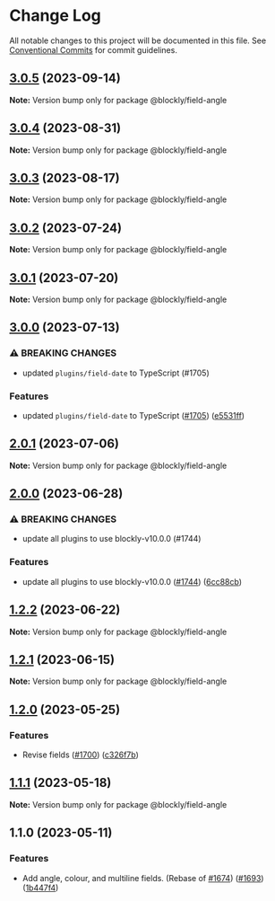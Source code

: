 # Change Log

All notable changes to this project will be documented in this file.
See [Conventional Commits](https://conventionalcommits.org) for commit guidelines.

## [3.0.5](https://github.com/google/blockly-samples/compare/@blockly/field-angle@3.0.4...@blockly/field-angle@3.0.5) (2023-09-14)

**Note:** Version bump only for package @blockly/field-angle





## [3.0.4](https://github.com/google/blockly-samples/compare/@blockly/field-angle@3.0.3...@blockly/field-angle@3.0.4) (2023-08-31)

**Note:** Version bump only for package @blockly/field-angle





## [3.0.3](https://github.com/google/blockly-samples/compare/@blockly/field-angle@3.0.2...@blockly/field-angle@3.0.3) (2023-08-17)

**Note:** Version bump only for package @blockly/field-angle





## [3.0.2](https://github.com/google/blockly-samples/compare/@blockly/field-angle@3.0.1...@blockly/field-angle@3.0.2) (2023-07-24)

**Note:** Version bump only for package @blockly/field-angle





## [3.0.1](https://github.com/google/blockly-samples/compare/@blockly/field-angle@3.0.0...@blockly/field-angle@3.0.1) (2023-07-20)

**Note:** Version bump only for package @blockly/field-angle





## [3.0.0](https://github.com/google/blockly-samples/compare/@blockly/field-angle@2.0.1...@blockly/field-angle@3.0.0) (2023-07-13)


### ⚠ BREAKING CHANGES

* updated `plugins/field-date` to TypeScript (#1705)

### Features

* updated `plugins/field-date` to TypeScript ([#1705](https://github.com/google/blockly-samples/issues/1705)) ([e5531ff](https://github.com/google/blockly-samples/commit/e5531fffe188ee361a16fe48ed126b34e51a8d30))



## [2.0.1](https://github.com/google/blockly-samples/compare/@blockly/field-angle@2.0.0...@blockly/field-angle@2.0.1) (2023-07-06)

**Note:** Version bump only for package @blockly/field-angle





## [2.0.0](https://github.com/google/blockly-samples/compare/@blockly/field-angle@1.2.2...@blockly/field-angle@2.0.0) (2023-06-28)


### ⚠ BREAKING CHANGES

* update all plugins to use blockly-v10.0.0 (#1744)

### Features

* update all plugins to use blockly-v10.0.0 ([#1744](https://github.com/google/blockly-samples/issues/1744)) ([6cc88cb](https://github.com/google/blockly-samples/commit/6cc88cbef39d4ad664a668d3d46eb29ba7292f9c))



## [1.2.2](https://github.com/google/blockly-samples/compare/@blockly/field-angle@1.2.1...@blockly/field-angle@1.2.2) (2023-06-22)

**Note:** Version bump only for package @blockly/field-angle





## [1.2.1](https://github.com/google/blockly-samples/compare/@blockly/field-angle@1.2.0...@blockly/field-angle@1.2.1) (2023-06-15)

**Note:** Version bump only for package @blockly/field-angle





## [1.2.0](https://github.com/google/blockly-samples/compare/@blockly/field-angle@1.1.1...@blockly/field-angle@1.2.0) (2023-05-25)


### Features

* Revise fields ([#1700](https://github.com/google/blockly-samples/issues/1700)) ([c326f7b](https://github.com/google/blockly-samples/commit/c326f7b1ef54fe45387046c693ebd5afe2b2c571))



## [1.1.1](https://github.com/google/blockly-samples/compare/@blockly/field-angle@1.1.0...@blockly/field-angle@1.1.1) (2023-05-18)

**Note:** Version bump only for package @blockly/field-angle





## 1.1.0 (2023-05-11)


### Features

* Add angle, colour, and multiline fields. (Rebase of [#1674](https://github.com/google/blockly-samples/issues/1674)) ([#1693](https://github.com/google/blockly-samples/issues/1693)) ([1b447f4](https://github.com/google/blockly-samples/commit/1b447f41d6293f14e846b8a4d82d289a5637a99a))
